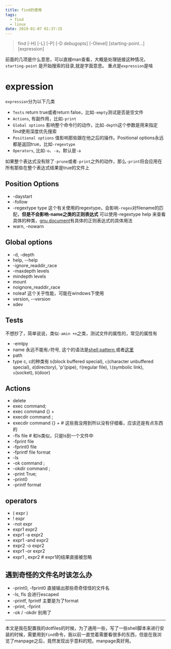 ```yaml
---
title: find的使用
tags:
  - find
  - linux
date: 2019-01-07 01:37:15
---
```



> find [-H] [-L] [-P] [-D debugopts] [-Olevel] [starting-point...] [expression]

前面的几项是什么意思，可以直接man查看，大概是处理链接这种情况，`starting-point` 是开始搜索的目录,就是字面意思。 重点是`expression`是啥

<!--more-->

# expression

`expression`分为以下几类  
- `Tests` return true或者return false，比如`-empty`测试是否是空文件  
- `Actions`, 有副作用，比如`-print`  
- `Global options` 影响整个命令行的动作，比如`-depth`这个参数是用来指定find使用深度优先搜索  
- `Positional options` 值影响那些跟在他之后的操作。Positional options永远都是返回true，比如`-regextype`  
- `Operators`, 比如`-o`、`-a`，默认是`-a`   

如果整个表达式没有除了`-prune`或者`-print`之外的动作，那么`-print`将会应用在所有那些在整个表达式结果是true的文件上

## Position Options

- -daystart  
- -follow  
- -regextype type  这个有关使用的regextype，会影响`-regex`对filename的匹配，**但是不会影响-name之类的正则表达式** 可以使用-regextype help 来查看具体的种类，[gnu document](https://www.gnu.org/software/gnulib/manual/html_node/Regular-expression-syntaxes.html#Regular-expression-syntaxes)有具体的正则表达式的具体用法  
- warn, -nowarn  

## Global options

- -d, -depth  
- help, --help  
- -ignore_readdir_race
- -maxdepth levels
- mindepth levels
- mount
- noignore_readdir_race  
- noleaf 这个关乎性能，可能在windows下使用  
- version, --version
- xdev

## Tests

不想抄了，简单说说，类似`-amin +n`之类，测试文件的属性的，常见的属性有
- -emtpy  
- name  永远不能有`/`符号, 这个的语法是[shell pattern  ](https://www.gnu.org/software/findutils/manual/html_node/find_html/Shell-Pattern-Matching.html)或者[这里](http://wiki.bash-hackers.org/syntax/pattern)
- path  
- type c, c的种类有 `b`(block buffered special), `c`(character unbuffered special), `d`(directory), 'p'(pipe), `f`(regular file), `l`(symbolic link), `s`(socket), `D`(door)

## Actions

- delete  
- exec command;  
- exec command {} +  
- execdir command ;
- execdir command {} +   # 这些我没用到所以没有仔细看，应该还是有点东西的
- -fls file  # 和ls类似，只是ls到一个文件中
- -fprint file  
- -fprint0 file  
- -fprintf file format  
- -ls  
- -ok command ;  
- -okdir command ;  
- -print True;  
- -print0  
- -printf format  

## operators

- ( expr )  
- ! expr  
- -not expr  
- expr1 expr2
- expr1 -a expr2  
- expr1 -and expr2  
- expr2 -o expr2  
- expr1 -or expr2  
- expr1 , expr2  # expr1的结果直接被忽略  

## 遇到奇怪的文件名时该怎么办

- -print0, -fprint0 直接输出那些奇奇怪怪的文件名  
- -ls, fls 会进行escaped  
- -printf, fprintf 主要是为了format  
- -print, -fprint  
- -ok / -okdir 别用了  


----

本文是我在配置我的dotfiles的时候，为了通用一些，写了一些shell脚本来进行安装的时候，需要用到`find`命令，我以前一直觉着需要看很多的东西，但是在我浏览了manpage之后，竟然发现出乎意料的短。manpage真好用。
